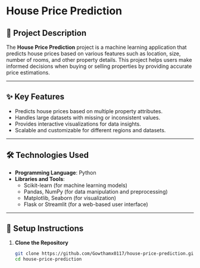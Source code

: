# House Price Prediction  

## 📜 Project Description  
The **House Price Prediction** project is a machine learning application that predicts house prices based on various features such as location, size, number of rooms, and other property details. This project helps users make informed decisions when buying or selling properties by providing accurate price estimations.  

---

## ✨ Key Features  
- Predicts house prices based on multiple property attributes.  
- Handles large datasets with missing or inconsistent values.  
- Provides interactive visualizations for data insights.  
- Scalable and customizable for different regions and datasets.  

---

## 🛠️ Technologies Used  
- **Programming Language**: Python  
- **Libraries and Tools**:  
  - Scikit-learn (for machine learning models)  
  - Pandas, NumPy (for data manipulation and preprocessing)  
  - Matplotlib, Seaborn (for visualization)  
  - Flask or Streamlit (for a web-based user interface)  

---

## 🚀 Setup Instructions  

1. **Clone the Repository**  
   ```bash  
   git clone https://github.com/Gowthamx0117/house-price-prediction.git  
   cd house-price-prediction  
